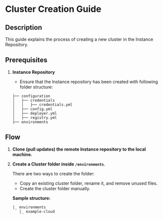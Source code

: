 # Cluster Creation Guide

## Description

This guide explains the process of creating a new cluster in the Instance Repository.

## Prerequisites

1. **Instance Repository**
   - Ensure that the Instance repository has been created with following folder structure:

    ```text
    ├── configuration
    │   ├── credentials
    │   │   ├── credentials.yml
    │   ├── config.yml
    │   ├── deployer.yml
    │   ├── registry.yml
    ├── environments
    ```

## Flow

1. **Clone (pull updates) the remote Instance repository to the local machine.**

2. **Create a Cluster folder inside `/environments`**.
  
   There are two ways to create the folder:
    - Copy an existing cluster folder, rename it, and remove unused files.
    - Create the cluster folder manually.

   **Sample structure:**

   ```plaintext
   |_ environments
      |_ example-cloud
   ```
